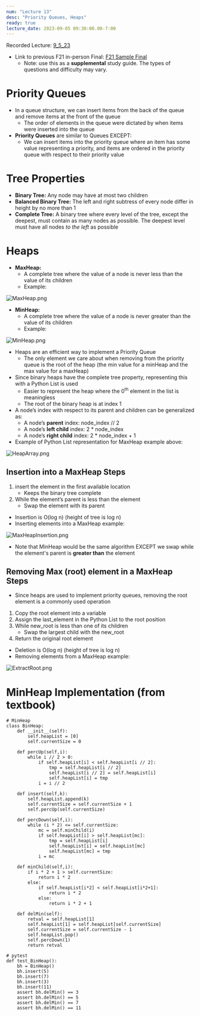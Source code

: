 ```yaml
---
num: "Lecture 13"
desc: "Priority Queues, Heaps"
ready: true
lecture_date: 2023-09-05 09:30:00.00-7:00
---
```


Recorded Lecture: [9_5_23](https://drive.google.com/file/d/1T7CGbv2BwhkfwP4bYH0ZC4eevEW7iVc-/view?usp=drive_link)

* Link to previous F21 in-person Final: [F21 Sample Final](https://drive.google.com/file/d/1IWfwQrRC5AUFqCHphXoDFQvfLa_I2HM7/view?usp=drive_link)
    * Note: use this as a **supplemental** study guide. The types of questions and difficulty may vary.

# Priority Queues

* In a queue structure, we can insert items from the back of the queue and remove items at the front of the queue
	* The order of elements in the queue were dictated by when items were inserted into the queue
* <b>Priority Queues</b> are similar to Queues EXCEPT:
	* We can insert items into the priority queue where an item has some value representing a priority, and items are ordered in the priority queue with respect to their priority value

# Tree Properties

* <b>Binary Tree:</b> Any node may have at most two children
* <b>Balanced Binary Tree:</b> The left and right subtress of every node differ in height by no more than 1
* <b>Complete Tree:</b> A binary tree where every level of the tree, except the deepest, must contain as many nodes as possible. The deepest level must have all nodes <i>to the left</i> as possible

# Heaps

* <b>MaxHeap:</b>
	* A complete tree where the value of a node is never less than the value of its children
	* Example:

![MaxHeap.png](MaxHeap.png)

* <b>MinHeap:</b>
	* A complete tree where the value of a node is never greater than the value of its children
	* Example:

![MinHeap.png](MinHeap.png)

* Heaps are an efficient way to implement a Priority Queue
	* The only element we care about when removing from the priority queue is the root of the heap (the min value for a minHeap and the max value for a maxHeap)
* Since binary heaps have the complete tree property, representing this with a Python List is used
	* Easier to represent the heap where the 0<sup>th</sup> element in the list is meaningless
	* The root of the binary heap is at index 1
* A node’s index with respect to its parent and children can be generalized as:
	* A node’s <b>parent</b> index: node_index // 2 
	* A node’s <b>left child</b> index: 2 * node_index
	* A node’s <b>right child</b> index: 2 * node_index + 1
* Example of Python List representation for MaxHeap example above:

![HeapArray.png](HeapArray.png)

## Insertion into a MaxHeap Steps

1. insert the element in the first available location
	* Keeps the binary tree complete
2. While the element’s parent is less than the element
	* Swap the element with its parent

* Insertion is O(log n) (height of tree is log n)
* Inserting elements into a MaxHeap example:

![MaxHeapInsertion.png](MaxHeapInsertion.png)

* Note that MinHeap would be the same algorithm EXCEPT we swap while the element's parent is <b>greater than</b> the element

## Removing Max (root) element in a MaxHeap Steps

* Since heaps are used to implement priority queues, removing the root element is a commonly used operation

1. Copy the root element into a variable
2. Assign the last_element in the Python List to the root position
3. While new_root is less than one of its children
	* Swap the largest child with the new_root
4. Return the original root element

* Deletion is O(log n) (height of tree is log n)
* Removing elements from a MaxHeap example:

![ExtractRoot.png](ExtractRoot.png)

# MinHeap Implementation (from textbook)

```
# MinHeap
class BinHeap:
	def __init__(self):
		self.heapList = [0]
		self.currentSize = 0

	def percUp(self,i):
		while i // 2 > 0:
			if self.heapList[i] < self.heapList[i // 2]:
				tmp = self.heapList[i // 2]
				self.heapList[i // 2] = self.heapList[i]
				self.heapList[i] = tmp
			i = i // 2

	def insert(self,k):
		self.heapList.append(k)
		self.currentSize = self.currentSize + 1
		self.percUp(self.currentSize)

	def percDown(self,i):
		while (i * 2) <= self.currentSize:
			mc = self.minChild(i)
			if self.heapList[i] > self.heapList[mc]:
				tmp = self.heapList[i]
				self.heapList[i] = self.heapList[mc]
				self.heapList[mc] = tmp
			i = mc

	def minChild(self,i):
		if i * 2 + 1 > self.currentSize:
			return i * 2
		else:
			if self.heapList[i*2] < self.heapList[i*2+1]:
				return i * 2
			else:
				return i * 2 + 1

	def delMin(self):
		retval = self.heapList[1]
		self.heapList[1] = self.heapList[self.currentSize]
		self.currentSize = self.currentSize - 1
		self.heapList.pop()
		self.percDown(1)
		return retval
```
```
# pytest
def test_BinHeap():
	bh = BinHeap()
	bh.insert(5)
	bh.insert(7)
	bh.insert(3)
	bh.insert(11)
	assert bh.delMin() == 3
	assert bh.delMin() == 5
	assert bh.delMin() == 7
	assert bh.delMin() == 11
```
